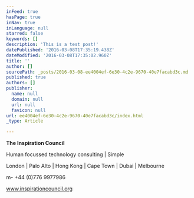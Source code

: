 ```yaml
---
inFeed: true
hasPage: true
inNav: true
inLanguage: null
starred: false
keywords: []
description: 'This is a test post!'
datePublished: '2016-03-08T17:35:19.438Z'
dateModified: '2016-03-08T17:35:02.960Z'
title: ''
author: []
sourcePath: _posts/2016-03-08-ee4004ef-6e30-4c2e-9670-40e7facabd3c.md
published: true
authors: []
publisher:
  name: null
  domain: null
  url: null
  favicon: null
url: ee4004ef-6e30-4c2e-9670-40e7facabd3c/index.html
_type: Article

---
```

**The Inspiration Council**

Human focussed technology consulting | Simple

London | Palo Alto | Hong Kong | Cape Town | Dubai | Melbourne

m- +44 (0)776 9977986

www.inspirationcouncil.org